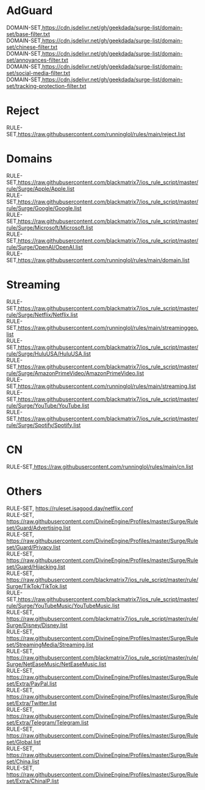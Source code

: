 # AdGuard
DOMAIN-SET,https://cdn.jsdelivr.net/gh/geekdada/surge-list/domain-set/base-filter.txt \
DOMAIN-SET,https://cdn.jsdelivr.net/gh/geekdada/surge-list/domain-set/chinese-filter.txt \
DOMAIN-SET,https://cdn.jsdelivr.net/gh/geekdada/surge-list/domain-set/annoyances-filter.txt \
DOMAIN-SET,https://cdn.jsdelivr.net/gh/geekdada/surge-list/domain-set/social-media-filter.txt \
DOMAIN-SET,https://cdn.jsdelivr.net/gh/geekdada/surge-list/domain-set/tracking-protection-filter.txt

# Reject
RULE-SET,https://raw.githubusercontent.com/runninglol/rules/main/reject.list

# Domains
RULE-SET,https://raw.githubusercontent.com/blackmatrix7/ios_rule_script/master/rule/Surge/Apple/Apple.list \
RULE-SET,https://raw.githubusercontent.com/blackmatrix7/ios_rule_script/master/rule/Surge/Google/Google.list \
RULE-SET,https://raw.githubusercontent.com/blackmatrix7/ios_rule_script/master/rule/Surge/Microsoft/Microsoft.list \
RULE-SET,https://raw.githubusercontent.com/blackmatrix7/ios_rule_script/master/rule/Surge/OpenAI/OpenAI.list \
RULE-SET,https://raw.githubusercontent.com/runninglol/rules/main/domain.list

# Streaming
RULE-SET,https://raw.githubusercontent.com/blackmatrix7/ios_rule_script/master/rule/Surge/Netflix/Netflix.list \
RULE-SET,https://raw.githubusercontent.com/runninglol/rules/main/streaminggeo.list \
RULE-SET,https://raw.githubusercontent.com/blackmatrix7/ios_rule_script/master/rule/Surge/HuluUSA/HuluUSA.list \
RULE-SET,https://raw.githubusercontent.com/blackmatrix7/ios_rule_script/master/rule/Surge/AmazonPrimeVideo/AmazonPrimeVideo.list \
RULE-SET,https://raw.githubusercontent.com/runninglol/rules/main/streaming.list \
RULE-SET,https://raw.githubusercontent.com/blackmatrix7/ios_rule_script/master/rule/Surge/YouTube/YouTube.list \
RULE-SET,https://raw.githubusercontent.com/blackmatrix7/ios_rule_script/master/rule/Surge/Spotify/Spotify.list

# CN
RULE-SET,https://raw.githubusercontent.com/runninglol/rules/main/cn.list

# Others
RULE-SET, https://ruleset.isagood.day/netflix.conf \
RULE-SET, https://raw.githubusercontent.com/DivineEngine/Profiles/master/Surge/Ruleset/Guard/Advertising.list \
RULE-SET, https://raw.githubusercontent.com/DivineEngine/Profiles/master/Surge/Ruleset/Guard/Privacy.list \
RULE-SET, https://raw.githubusercontent.com/DivineEngine/Profiles/master/Surge/Ruleset/Guard/Hijacking.list \
RULE-SET, https://raw.githubusercontent.com/blackmatrix7/ios_rule_script/master/rule/Surge/TikTok/TikTok.list \
RULE-SET,https://raw.githubusercontent.com/blackmatrix7/ios_rule_script/master/rule/Surge/YouTubeMusic/YouTubeMusic.list \
RULE-SET, https://raw.githubusercontent.com/blackmatrix7/ios_rule_script/master/rule/Surge/Disney/Disney.list \
RULE-SET, https://raw.githubusercontent.com/DivineEngine/Profiles/master/Surge/Ruleset/StreamingMedia/Streaming.list \
RULE-SET, https://raw.githubusercontent.com/blackmatrix7/ios_rule_script/master/rule/Surge/NetEaseMusic/NetEaseMusic.list \
RULE-SET, https://raw.githubusercontent.com/DivineEngine/Profiles/master/Surge/Ruleset/Extra/PayPal.list \
RULE-SET, https://raw.githubusercontent.com/DivineEngine/Profiles/master/Surge/Ruleset/Extra/Twitter.list \
RULE-SET, https://raw.githubusercontent.com/DivineEngine/Profiles/master/Surge/Ruleset/Extra/Telegram/Telegram.list \
RULE-SET, https://raw.githubusercontent.com/DivineEngine/Profiles/master/Surge/Ruleset/Global.list \
RULE-SET, https://raw.githubusercontent.com/DivineEngine/Profiles/master/Surge/Ruleset/China.list \
RULE-SET, https://raw.githubusercontent.com/DivineEngine/Profiles/master/Surge/Ruleset/Extra/ChinaIP.list
